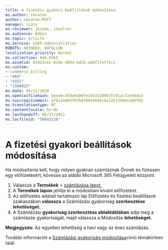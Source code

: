 ```yaml
---
title: A fizetési gyakori beállítások módosítása
ms.author: cmcatee
author: cmcatee-MSFT
manager: scotv
ms.reviewer: jkinma, jmueller
ms.audience: Admin
ms.topic: article
ms.service: o365-administration
ROBOTS: NOINDEX, NOFOLLOW
localization_priority: Normal
ms.collection: Adm_O365
ms.assetid: 81423cec-8c9e-408d-bd26-a46f37ef75c1
ms.custom:
- commerce_billing
- "469"
- "4552"
- "1500025"
ms.date: 04/21/2020
ms.openlocfilehash: beee6c459e8306fecb4313d963fc91ac7a596de3
ms.sourcegitcommit: e781da003fb7b878854846cbe12b13b9dca8df92
ms.translationtype: MT
ms.contentlocale: hu-HU
ms.lasthandoff: 08/31/2021
ms.locfileid: "58843128"
---
```

# <a name="change-how-often-you-pay"></a>A fizetési gyakori beállítások módosítása

Ha módosítania kell, hogy milyen gyakran számláznak Önnek és fizessen egy előfizetésért, kövesse az alábbi Microsoft 365 Felügyeleti központ.

1. Válassza a **Termékek**  >  [számlázása lapot.](https://go.microsoft.com/fwlink/p/?linkid=842054)
2. A **Termékek lapon** jelölje ki a módosítani kívánt előfizetést.
3. Az előfizetés adatait tartalmazó lap Előfizetés és fizetési beállítások szakaszában **válassza** a Számlázási gyakoriság **szerkesztése lehetőséget.**
4. A Számlázási **gyakoriság szerkesztése ablaktáblában** adja meg a számlázás gyakoriságát, majd válassza a Módosítás **lehetőséget.**

**Megjegyzés:** Az egyetlen lehetőség a havi vagy az éves számlázás.

További információt a [Számlázási gyakoriság módosítása](https://docs.microsoft.com/microsoft-365/commerce/billing-and-payments/change-payment-frequency)című témakörben talál.